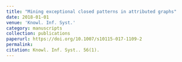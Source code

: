 ```yaml
---
title: "Mining exceptional closed patterns in attributed graphs"
date: 2018-01-01
venue: 'Knowl. Inf. Syst.'
category: manuscripts
collection: publications
paperurl: https://doi.org/10.1007/s10115-017-1109-2
permalink: 
citation: Knowl. Inf. Syst.. 56(1).
---
```

